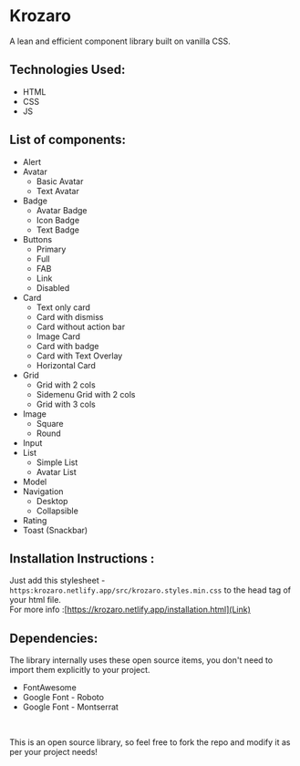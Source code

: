 # Krozaro

A lean and efficient component library built on vanilla CSS.

## Technologies Used:
- HTML
- CSS 
- JS

## List of components:
- Alert
- Avatar
  - Basic Avatar
  - Text Avatar
- Badge
  - Avatar Badge
  - Icon Badge
  - Text Badge
- Buttons
  - Primary 
  - Full
  - FAB
  - Link
  - Disabled
- Card
  - Text only card
  - Card with dismiss
  - Card without action bar
  - Image Card
  - Card with badge
  - Card with Text Overlay
  - Horizontal Card
- Grid
  - Grid with 2 cols
  - Sidemenu Grid with 2 cols
  - Grid with 3 cols
- Image
  - Square
  - Round
- Input
- List
  - Simple List
  - Avatar List
- Model
- Navigation
  - Desktop
  - Collapsible
- Rating
- Toast (Snackbar)   

## Installation Instructions :
Just add this stylesheet - ```https:krozaro.netlify.app/src/krozaro.styles.min.css``` to the head tag of your html file.<br/>
For more info :[https://krozaro.netlify.app/installation.html](Link)

## Dependencies:
The library internally uses these open source items, you don't need to import them explicitly to your project.
- FontAwesome
- Google Font - Roboto
- Google Font - Montserrat
<br/>

This is an open source library, so feel free to fork the repo and modify it as per your project needs!

